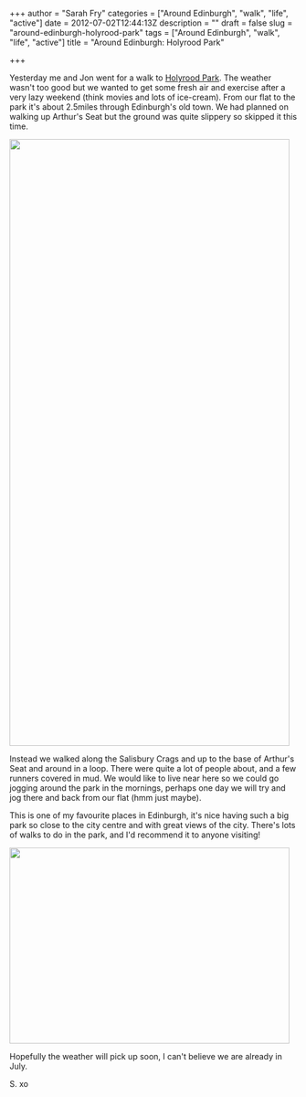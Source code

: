 +++
author = "Sarah Fry"
categories = ["Around Edinburgh", "walk", "life", "active"]
date = 2012-07-02T12:44:13Z
description = ""
draft = false
slug = "around-edinburgh-holyrood-park"
tags = ["Around Edinburgh", "walk", "life", "active"]
title = "Around Edinburgh: Holyrood Park"

+++


Yesterday me and Jon went for a walk to <a href="http://www.historic-scotland.gov.uk/index/places/propertyresults/propertydetail.htm?PropID=PL_125&amp;PropName=Holyrood%20Park" target="_blank">Holyrood Park</a>. The weather wasn't too good but we wanted to get some fresh air and exercise after a very lazy weekend (think movies and lots of ice-cream). From our flat to the park it's about 2.5miles through Edinburgh's old town. We had planned on walking up Arthur's Seat but the ground was quite slippery so skipped it this time.

<a href="https://yayfryday.com/images/2012/07/holyrood.jpg"><img class="aligncenter size-full wp-image-988" title="holyrood" src="https://yayfryday.com/images/2012/07/holyrood.jpg" alt="" width="490" height="1062" /></a>

Instead we walked along the Salisbury Crags and up to the base of Arthur's Seat and around in a loop. There were quite a lot of people about, and a few runners covered in mud. We would like to live near here so we could go jogging around the park in the mornings, perhaps one day we will try and jog there and back from our flat (hmm just maybe).

This is one of my favourite places in Edinburgh, it's nice having such a big park so close to the city centre and with great views of the city. There's lots of walks to do in the park, and I'd recommend it to anyone visiting!

<a href="https://yayfryday.com/images/2012/07/holyrood2.jpg"><img class="aligncenter size-full wp-image-989" title="holyrood2" src="https://yayfryday.com/images/2012/07/holyrood2.jpg" alt="" width="490" height="343" /></a>

Hopefully the weather will pick up soon, I can't believe we are already in July.

S. xo

